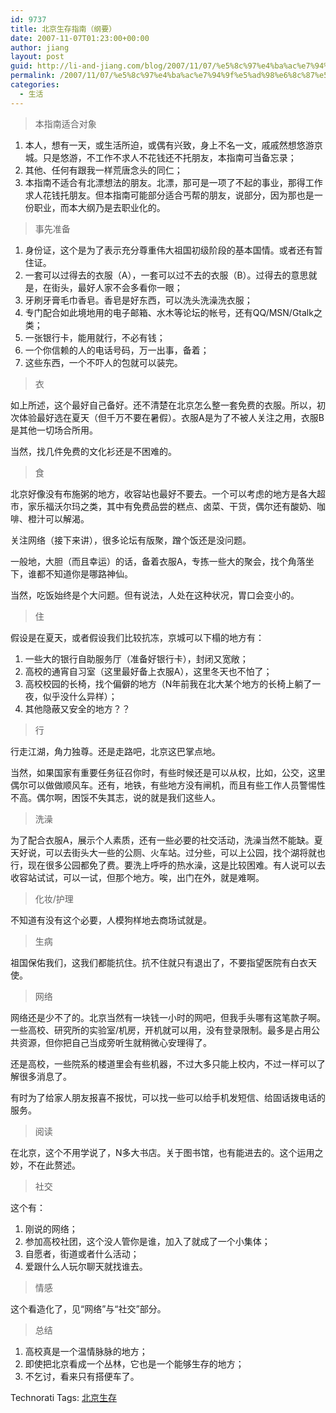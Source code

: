 ```yaml
---
id: 9737
title: 北京生存指南（纲要）
date: 2007-11-07T01:23:00+00:00
author: jiang
layout: post
guid: http://li-and-jiang.com/blog/2007/11/07/%e5%8c%97%e4%ba%ac%e7%94%9f%e5%ad%98%e6%8c%87%e5%8d%97%ef%bc%88%e7%ba%b2%e8%a6%81%ef%bc%89/
permalink: /2007/11/07/%e5%8c%97%e4%ba%ac%e7%94%9f%e5%ad%98%e6%8c%87%e5%8d%97%ef%bc%88%e7%ba%b2%e8%a6%81%ef%bc%89/
categories:
  - 生活
---
```

> 本指南适合对象

  1. 本人，想有一天，或生活所迫，或偶有兴致，身上不名一文，戚戚然想悠游京城。只是悠游，不工作不求人不花钱还不托朋友，本指南可当备忘录； 
  2. 其他、任何有跟我一样荒唐念头的同仁； 
  3. 本指南不适合有北漂想法的朋友。北漂，那可是一项了不起的事业，那得工作求人花钱托朋友。但本指南可能部分适合丐帮的朋友，说部分，因为那也是一份职业，而本大纲乃是去职业化的。

> 事先准备

  1. 身份证，这个是为了表示充分尊重伟大祖国初级阶段的基本国情。或者还有暂住证。 
  2. 一套可以过得去的衣服（A），一套可以过不去的衣服（B）。过得去的意思就是，在街头，最好人家不会多看你一眼； 
  3. 牙刷牙膏毛巾香皂。香皂是好东西，可以洗头洗澡洗衣服； 
  4. 专门配合如此境地用的电子邮箱、水木等论坛的帐号，还有QQ/MSN/Gtalk之类； 
  5. 一张银行卡，能用就行，不必有钱； 
  6. 一个你信赖的人的电话号码，万一出事，备着； 
  7. 这些东西，一个不吓人的包就可以装完。

> 衣

如上所述，这个最好自己备好。还不清楚在北京怎么整一套免费的衣服。所以，初次体验最好选在夏天（但千万不要在暑假）。衣服A是为了不被人关注之用，衣服B是其他一切场合所用。 

当然，找几件免费的文化衫还是不困难的。
  


> 食

北京好像没有布施粥的地方，收容站也最好不要去。一个可以考虑的地方是各大超市，家乐福沃尔玛之类，其中有免费品尝的糕点、卤菜、干货，偶尔还有酸奶、咖啡、橙汁可以解渴。 

关注网络（接下来讲），很多论坛有版聚，蹭个饭还是没问题。 

一般地，大胆（而且幸运）的话，备着衣服A，专拣一些大的聚会，找个角落坐下，谁都不知道你是哪路神仙。 

当然，吃饭始终是个大问题。但有说法，人处在这种状况，胃口会变小的。
  


> 住

假设是在夏天，或者假设我们比较抗冻，京城可以下榻的地方有： 

  1. 一些大的银行自助服务厅（准备好银行卡），封闭又宽敞； 
  2. 高校的通宵自习室（这里最好备上衣服A），这里冬天也不怕了； 
  3. 高校校园的长椅，找个偏僻的地方（N年前我在北大某个地方的长椅上躺了一夜，似乎没什么异样）； 
  4. 其他隐蔽又安全的地方？？

> 行

行走江湖，角力独尊。还是走路吧，北京这巴掌点地。 

当然，如果国家有重要任务征召你时，有些时候还是可以从权，比如，公交，这里偶尔可以做做顺风车。还有，地铁，有些地方没有闸机，而且有些工作人员警惕性不高。偶尔啊，困馁不失其志，说的就是我们这些人。
  


> 洗澡

为了配合衣服A，展示个人素质，还有一些必要的社交活动，洗澡当然不能缺。夏天好说，可以去街头大一些的公厕、火车站。过分些，可以上公园，找个湖将就也行，现在很多公园都免了费。要洗上呼呼的热水澡，这是比较困难。有人说可以去收容站试试，可以一试，但那个地方。唉，出门在外，就是难啊。
  


> 化妆/护理

不知道有没有这个必要，人模狗样地去商场试就是。
  


> 生病

祖国保佑我们，这我们都能抗住。抗不住就只有退出了，不要指望医院有白衣天使。
  


> 网络

网络还是少不了的。北京当然有一块钱一小时的网吧，但我手头哪有这笔款子啊。一些高校、研究所的实验室/机房，开机就可以用，没有登录限制。最多是占用公共资源，但你把自己当成旁听生就稍微心安理得了。 

还是高校，一些院系的楼道里会有些机器，不过大多只能上校内，不过一样可以了解很多消息了。 

有时为了给家人朋友报喜不报忧，可以找一些可以给手机发短信、给固话拨电话的服务。
  


> 阅读

在北京，这个不用学说了，N多大书店。关于图书馆，也有能进去的。这个运用之妙，不在此赘述。
  


> 社交

这个有： 

  1. 刚说的网络； 
  2. 参加高校社团，这个没人管你是谁，加入了就成了一个小集体； 
  3. 自愿者，街道或者什么活动； 
  4. 爱跟什么人玩尔聊天就找谁去。

> 情感

这个看造化了，见“网络”与“社交”部分。
  


> 总结

  1. 高校真是一个温情脉脉的地方； 
  2. 即使把北京看成一个丛林，它也是一个能够生存的地方； 
  3. 不乞讨，看来只有搭便车了。

<div style="padding-right:0px;display:inline;padding-left:0px;padding-bottom:0px;margin:0px;padding-top:0px">
  Technorati Tags: <a href="http://technorati.com/tags/%e5%8c%97%e4%ba%ac%e7%94%9f%e5%ad%98" rel="tag">北京生存</a>
</div>